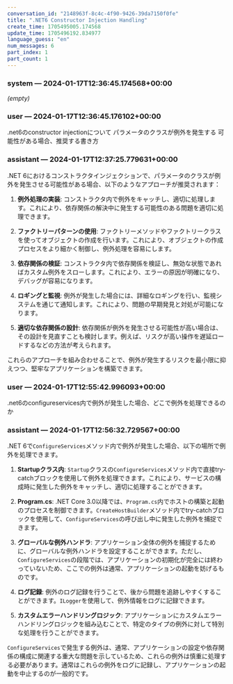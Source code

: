 ```yaml
---
conversation_id: "2148963f-8c4c-4f90-9426-39da7150f0fe"
title: ".NET6 Constructor Injection Handling"
create_time: 1705495005.174568
update_time: 1705496192.834977
language_guess: "en"
num_messages: 6
part_index: 1
part_count: 1
---
```


### system — 2024-01-17T12:36:45.174568+00:00

_(empty)_

### user — 2024-01-17T12:36:45.176102+00:00

.net6のconstructor injectionについて
パラメータのクラスが例外を発生する
可能性がある場合、推奨する書き方

### assistant — 2024-01-17T12:37:25.779631+00:00

.NET 6におけるコンストラクタインジェクションで、パラメータのクラスが例外を発生させる可能性がある場合、以下のようなアプローチが推奨されます：

1. **例外処理の実装**: コンストラクタ内で例外をキャッチし、適切に処理します。これにより、依存関係の解決中に発生する可能性のある問題を適切に処理できます。

2. **ファクトリーパターンの使用**: ファクトリーメソッドやファクトリークラスを使ってオブジェクトの作成を行います。これにより、オブジェクトの作成プロセスをより細かく制御し、例外処理を容易にします。

3. **依存関係の検証**: コンストラクタ内で依存関係を検証し、無効な状態であればカスタム例外をスローします。これにより、エラーの原因が明確になり、デバッグが容易になります。

4. **ロギングと監視**: 例外が発生した場合には、詳細なロギングを行い、監視システムを通じて通知します。これにより、問題の早期発見と対処が可能になります。

5. **適切な依存関係の設計**: 依存関係が例外を発生させる可能性が高い場合は、その設計を見直すことも検討します。例えば、リスクが高い操作を遅延ロードするなどの方法が考えられます。

これらのアプローチを組み合わせることで、例外が発生するリスクを最小限に抑えつつ、堅牢なアプリケーションを構築できます。

### user — 2024-01-17T12:55:42.996093+00:00

.net6のconfigureservices内で例外が発生した場合、どこで例外を処理できるのか

### assistant — 2024-01-17T12:56:32.729567+00:00

.NET 6で`ConfigureServices`メソッド内で例外が発生した場合、以下の場所で例外を処理できます。

1. **Startupクラス内**: `Startup`クラスの`ConfigureServices`メソッド内で直接try-catchブロックを使用して例外を処理できます。これにより、サービスの構成時に発生した例外をキャッチし、適切に処理することができます。

2. **Program.cs**: .NET Core 3.0以降では、`Program.cs`内でホストの構築と起動のプロセスを制御できます。`CreateHostBuilder`メソッド内でtry-catchブロックを使用して、`ConfigureServices`の呼び出し中に発生した例外を捕捉できます。

3. **グローバルな例外ハンドラ**: アプリケーション全体の例外を捕捉するために、グローバルな例外ハンドラを設定することができます。ただし、`ConfigureServices`の段階では、アプリケーションの初期化が完全には終わっていないため、ここでの例外は通常、アプリケーションの起動を妨げるものです。

4. **ログ記録**: 例外のログ記録を行うことで、後から問題を追跡しやすくすることができます。`ILogger`を使用して、例外情報をログに記録できます。

5. **カスタムエラーハンドリングロジック**: アプリケーションにカスタムエラーハンドリングロジックを組み込むことで、特定のタイプの例外に対して特別な処理を行うことができます。

`ConfigureServices`で発生する例外は、通常、アプリケーションの設定や依存関係の構成に関連する重大な問題を示しているため、これらの例外は慎重に処理する必要があります。通常はこれらの例外をログに記録し、アプリケーションの起動を中止するのが一般的です。
